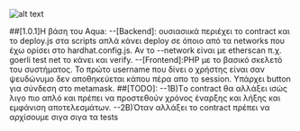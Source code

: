 ![alt text](https://github.com/NikStef/AquaBlockchainVoting/tree/main/Aqua_Frontend/img/AquaLogo.png?raw=true)

##[1.0.1]H βάση του Aqua:
    --[Backend]: ουσιασιικά περιέχει το contract και το deploy.js στα scripts απλά κάνει deploy σε όποιο από τα networks που έχω ορίσει στο hardhat.config.js. Αν το --network είναι με etherscan π.χ. goerli test net το κάνει και verify.
    --[Frontend]:PHP με το βασικό σκελετό του συστήματος. Το πρώτο username που δίνει ο χρήστης είναι σαν ψευδώνυμο δεν αποθηκεύεται κάπου πέρα απο το session. Υπάρχει button για σύνδεση στο metamask.
##[TODO]: 
        --1B)Tο contract θα αλλάξει ισώς λιγο πιο απλό και πρέπει να προστεθούν χρόνος έναρξης και λήξης και εμφάνιση αποτελεσμάτων.
        --2B)Όταν αλλάξει το contract πρέπει να αρχίσουμε σιγα σιγα τα tests
        



